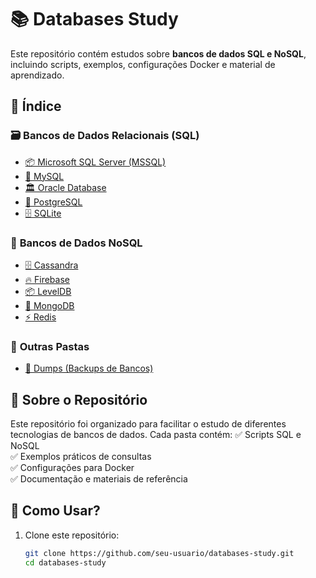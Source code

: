 # 📚 Databases Study

Este repositório contém estudos sobre **bancos de dados SQL e NoSQL**, incluindo scripts, exemplos, configurações Docker e material de aprendizado.

## 📌 Índice

### 🗃️ **Bancos de Dados Relacionais (SQL)**
- [📦 Microsoft SQL Server (MSSQL)](./sql/mssql/README.md)
- [🐬 MySQL](./sql/mysql/README.md)
- [🏛 Oracle Database](./sql/oracle/README.md)
- [🐘 PostgreSQL](./sql/postgres/README.md)
- [🗄 SQLite](./sql/sqlite/README.md)

### 📂 **Bancos de Dados NoSQL**
- [🗄 Cassandra](./nosql/cassandra/)
- [🔥 Firebase](./nosql/firebase/)
- [📦 LevelDB](./nosql/leveldb/)
- [🍃 MongoDB](./nosql/mongodb/)
- [⚡ Redis](./nosql/redis/)

### 📂 **Outras Pastas**
- [📂 Dumps (Backups de Bancos)](./dumps/)

## 🚀 Sobre o Repositório
Este repositório foi organizado para facilitar o estudo de diferentes tecnologias de bancos de dados. Cada pasta contém:
✅ Scripts SQL e NoSQL  
✅ Exemplos práticos de consultas  
✅ Configurações para Docker  
✅ Documentação e materiais de referência  

## 📖 Como Usar?
1. Clone este repositório:
   ```sh
   git clone https://github.com/seu-usuario/databases-study.git
   cd databases-study

